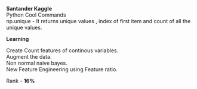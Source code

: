 **Santander Kaggle**  
Python Cool Commands  
np.unique - It returns unique values , index of first item and count of all the unique values.

**Learning**  

Create Count features of continous variables.  
Augment the data.  
Non normal naive bayes.  
New Feature Engineering using Feature ratio.

Rank - **16%**
